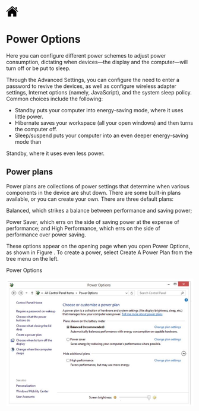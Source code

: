 [![Home](/img/home.jpg)](1.6_OS_win_ControlPanel.md)

# Power Options

Here you can configure different power schemes to adjust power consumption, dictating
when devices—the display and the computer—will turn off or be put to sleep. 

Through the
Advanced Settings, you can configure the need to enter a password to revive the devices, as
well as configure wireless adapter settings, Internet options (namely, JavaScript), and the
system sleep policy. Common choices include the following:

- Standby puts your computer into energy-saving mode, where it uses little power.
- Hibernate saves your workspace (all your open windows) and then turns the computer off.
- Sleep/suspend puts your computer into an even deeper energy-saving mode than

Standby, where it uses even less power.

## Power plans
Power plans are collections of power settings that determine when various components in
the device are shut down. There are some built-in plans available, or you can create your
own. There are three default plans: 

Balanced, which strikes a balance between performance
and saving power; 

Power Saver, which errs on the side of saving power at the expense of
performance; and High Performance, which errs on the side of performance over power
saving. 

These options appear on the opening page when you open Power Options, as
shown in Figure . To create a power, select Create A Power Plan from the tree menu
on the left.

Power Options


![Home](/img/f1.6_CP_Power.jpg)